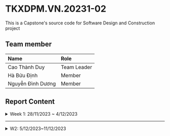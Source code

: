 # TKXDPM.VN.20231-02
This is a Capstone's source code for Software Design and Construction project

## Team member

| Name              | Role        |
|:------------------| :---------- |
| Cao Thành Duy     | Team Leader |
| Hà Bửu Định       | Member      |
| Nguyễn Đình Dương | Member      |


## Report Content


<details>
  <summary>Week 1: 28/11/2023 ~ 4/12/2023</summary>
<br>
<details>
<summary>Cao Thành Duy</summary>

- Assigned tasks:
    - Build VnPay payment

- Implementation details:
    - Pull Request(s): https://github.com/dinhhb/TKXDPM.VP.20231-02/pull/3
    - Specific implementation details:
        - Build VnPay connection

</details>

<details>
<summary>Hà Bửu Định</summary>

- Assigned tasks:
    - Build usecase ViewCart

- Implementation details:
    - Pull Request(s): https://github.com/dinhhb/TKXDPM.VP.20231-02/pull/2
    - Specific implementation details:
        - Build controller, view handler for use case ViewCart
        - Successfully show ViewCart screen but cannot display media in cart because of some errors

</details>


<details>
<summary>Nguyễn Đình Dương</summary>

- Assigned tasks:
    - Build database
    - Build base screen invoice

- Implementation details:
    - Pull Request(s): https://github.com/dinhhb/TKXDPM.VP.20231-02/pull/4
    - Specific implementation details:
        - Build database, connect db and test query
        - Build view and handler for screen invoice but not have data

</details>


</details>

---

<details>
  <summary>W2: 5/12/2023~11/12/2023 </summary>
<br>

<details>

<summary>Cao Thành Duy</summary>

- Assigned tasks:
    - Build VnPay payment

- Implementation details:
    - Pull Request(s): 
    - Specific implementation details:
        - Build VnPay connection

</details>

<details>
<summary>Hà Bửu Định</summary>

- Assigned tasks:
    - Build usecase ViewCart

- Implementation details:
    - Pull Request(s): https://github.com/dinhhb/TKXDPM.VP.20231-02/pull/2
    - Specific implementation details:
        - Build controller, view handler for use case ViewCart
        - Successfully show ViewCart screen but cannot display media in cart because of some errors

</details>


<details>
<summary>Nguyễn Đình Dương</summary>

- Assigned tasks:
    - Build database
    - Build base screen invoice

- Implementation details:
    - Pull Request(s): https://github.com/dinhhb/TKXDPM.VP.20231-02/pull/4
    - Specific implementation details:
        - Build database, connect db and test query
        - Build view and handler for screen invoice but not have data

</details>


</details>


